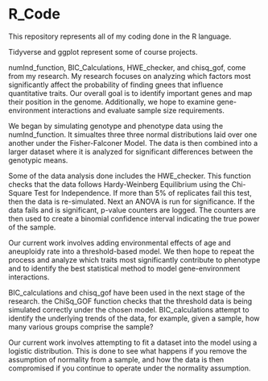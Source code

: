 # R_Code
This repository represents all of my coding done in the R language. 

Tidyverse and ggplot represent some of course projects.

numInd_function, BIC_Calculations, HWE_checker, and chisq_gof, come from my research. My research focuses on analyzing which factors most significantly affect the probability of finding gnees that influence quantitative traits. Our overall goal is to identify important genes and map their position in the genome. Additionally, we hope to examine gene-environment interactions and evaluate sample size requirements. 

We began by simulating genotype and phenotype data using the numInd_function. It  simualtes three three normal distributions laid over one another under the Fisher-Falconer Model. The data is then combined into a larger dataset where it is analyzed for significant differences between the genotypic means. 

Some of the data analysis done includes the HWE_checker. This function checks that the data follows Hardy-Weinberg Equilibrium using the Chi-Square Test for Independence. If more than 5% of replicates fail this test, then the data is re-simulated. Next an ANOVA is run for significance. If the data fails and is significant, p-value counters are logged. The counters are then used to create a binomial confidence interval indicating the true power of the sample.

Our current work involves adding environmental effects of age and aneuploidy rate into a threshold-based model. We then hope to repeat the process and analyze which traits most significantly contribute to phenotype and to identify the best statistical method to model gene-environment interactions. 

BIC_calculations and chisq_gof have been used in the next stage of the research. the ChiSq_GOF function checks that the threshold data is being simulated correctly under the chosen model. BIC_calculations attempt to identify the underlying trends of the data, for example, given a sample, how many various groups comprise the sample?

Our current work involves attempting to fit a dataset into the model using a logistic distribution. This is done to see what happens if you remove the assumption of normality from a sample, and how the data is then compromised if you continue to operate under the normality assumption. 
